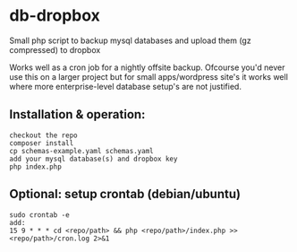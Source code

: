 # db-dropbox
Small php script to backup mysql databases and upload them (gz compressed) to dropbox

Works well as a cron job for a nightly offsite backup. Ofcourse you'd never use this on a larger project but for small apps/wordpress site's it works well where more enterprise-level database setup's are not justified.

## Installation & operation:
```
checkout the repo
composer install
cp schemas-example.yaml schemas.yaml
add your mysql database(s) and dropbox key
php index.php
```

## Optional: setup crontab (debian/ubuntu)
```
sudo crontab -e
add:
15 9 * * * cd <repo/path> && php <repo/path>/index.php >> <repo/path>/cron.log 2>&1
```
